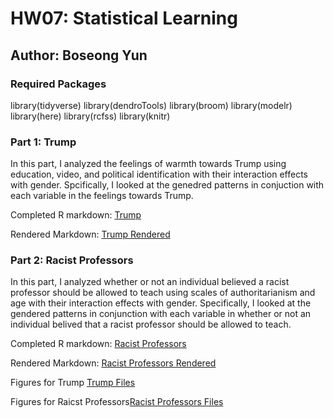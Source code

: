 # HW07: Statistical Learning

## Author: Boseong Yun

### Required Packages

library(tidyverse)
library(dendroTools)
library(broom)
library(modelr)
library(here)
library(rcfss)
library(knitr)


### Part 1: Trump

In this part, I analyzed the feelings of warmth towards Trump using education, video, and political identification with their interaction effects with gender. Spcifically, I looked at the genedred patterns in conjuction with each variable in the feelings towards Trump.

Completed R markdown: [Trump](trump.Rmd)

Rendered Markdown: [Trump Rendered](trump.md)

### Part 2: Racist Professors

In this part, I analyzed whether or not an individual believed a racist professor should be allowed to teach using scales of authoritarianism and age with their interaction effects with gender. Specifically, I looked at the gendered patterns in conjunction with each variable in whether or not an individual belived that a racist professor should be allowed to teach. 

Completed R markdown: [Racist Professors](racist-professors.Rmd)

Rendered Markdown: [Racist Professors Rendered](racist-professors.md)

Figures for Trump [Trump Files](trump_files)

Figures for Raicst Professors[Racist Professors Files](racist-professors_files)